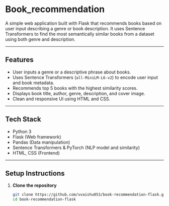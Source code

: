 ﻿# Book_recommendation

A simple web application built with Flask that recommends books based on user input describing a genre or book description. It uses Sentence Transformers to find the most semantically similar books from a dataset using both genre and description.

---

## Features

- User inputs a genre or a descriptive phrase about books.
- Uses Sentence Transformers (`all-MiniLM-L6-v2`) to encode user input and book metadata.
- Recommends top 5 books with the highest similarity scores.
- Displays book title, author, genre, description, and cover image.
- Clean and responsive UI using HTML and CSS.

---

## Tech Stack

- Python 3
- Flask (Web framework)
- Pandas (Data manipulation)
- Sentence Transformers & PyTorch (NLP model and similarity)
- HTML, CSS (Frontend)

---

## Setup Instructions

1. **Clone the repository**

   ```bash
   git clone https://github.com/vvaishu053/book-recommendation-flask.git
   cd book-recommendation-flask

